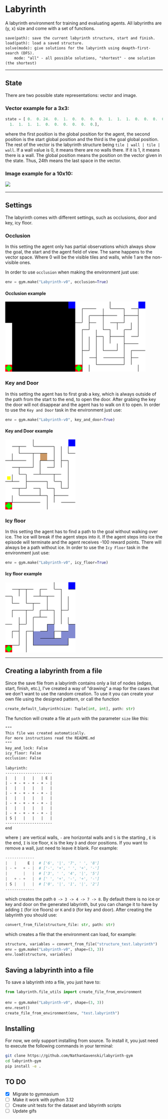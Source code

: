 # Labyrinth
A labyrinth environment for training and evaluating agents. All labyrinths are (y, x) size and come with a set of functions.

```
save(path): save the current labyrinth structure, start and finish. 
load(path): load a saved structure.
solve(mode): give solutions for the labyrinth using deapth-first-search (DFS).
    mode: "all" - all possible solutions, "shortest" - one solution (the shortest)
```

---
## State

There are two possible state representations: vector and image.

### Vector example for a 3x3:
```python
state = [ 0.  0. 24.  0.  1.  0.  0.  0.  0.  1.  1.  1.  0.  0.  0.  0.  0.  0.
  1.  1.  1.  1.  0.  0.  0.  0.  0.  0.],
```
where the first position is the global position for the agent, the second position is the start global position and the third is the goal global position. 
The rest of the vector is the labyrinth structure being `tile | wall | tile | wall`. 
If a wall value is 0, it means there are no walls there. 
If it is 1, it means there is a wall.
The global position means the position on the vector given in the state.
Thus, 24th means the last space in the vector.

### Image example for a 10x10:

![](./src/labyrinth/environment/utils/test/render_test.png)

---

## Settings

The labyrinth comes with different settings, such as occlusions, door and key, icy floor.

### Occlusion

In this setting the agent only has partial observations which always show the goal, the start and the agent field of view.
The same happens to the vector space. Where 0 will be the visible tiles and walls, while 1 are the non-visible ones.

In order to use ``occlusion`` when making the environment just use:
```python
env = gym.make("Labyrinth-v0", occlusion=True)
```

#### Occlusion example

![](./assets/occlusion.gif)


### Key and Door
In this setting the agent has to first grab a key, which is always outside of the path from the start to the end, to 
open the door. After grabing the key the door will not disappear and the agent has to walk on it to open.
In order to use the ``Key and Door`` task in the environment just use:
```python
env = gym.make("Labyrinth-v0", key_and_door=True)
```
#### Key and Door example

![](./assets/key_and_door.gif)

### Icy floor
In this setting the agent has to find a path to the goal without walking over ice. The ice will break if the agent steps into it.
If the agent steps into ice the episode will terminate and the agent receives -100 reward points. There will always be a path without ice.
In order to use the `Icy Floor` task in the environment just use:
```python
env = gym.make("Labyrinth-v0", icy_floor=True)
```

#### Icy floor example

![](./assets/icy_floor.png)

---
## Creating a labyrinth from a file
Since the save file from a labyrinth contains only a list of nodes (edges, start, finish, etc.), I've created a way of "drawing" a map for the cases that we don't want to use the random creation.
To use it you can create your own file using the designed pattern, or call the function
```python
create_default_labyrinth(size: Tuple[int, int], path: str)
```

The function will create a file at `path` with the parameter `size` like this:

```
"""
This file was created automatically.
For more instructions read the README.md
"""
key_and_lock: False
icy_floor: False
occlusion: False

labyrinth:
---------------------
|   |   |   |   | E |
| - + - + - + - + - |
|   |   |   |   |   |
| - + - + - + - + - |
|   |   |   |   |   |
| - + - + - + - + - |
|   |   |   |   |   |
| - + - + - + - + - |
| S |   |   |   |   |
---------------------
end
```

where `|` are vertical walls, `-` are horizontal walls and `S` is the starting , `E` is the end, `I` is ice floor, `K` is the key `D` and door positions. 
If you want to remove a wall, just need to leave it blank.
For example:

```python
-------------  
|   |     E |  # ['6', '|', '7', ' ', '8']
| - +   + - |  # ['-', '+', ' ', '+', '-']
|       |   |  # ['3', ' ', '4', '|', '5']
|   + - +   |  # [' ', '+', '-', '+', '-']
| S |   |   |  # ['0', '|', '1', '|', '2']
-------------    
```

which creates the path `0 -> 3 -> 4 -> 7 -> 8`.
By default there is no ice or key and door on the generated labyrinth, but you can change it to have by adding `I` (for ice floors) or `K` and `D` (for key and door).
After creating the labyrinth you should use:

```python
convert_from_file(structure_file: str, path: str)
```

which creates a file that the environment can load, for example:

```python
structure, variables = convert_from_file("structure_test.labyrinth")
env = gym.make("Labyrinth-v0", shape=(3, 3))
env.load(structure, variables)
```

## Saving a labyrinth into a file

To save a labyrinth into a file, you just have to:
```python
from labyrinth.file_utils import create_file_from_environment

env = gym.make("Labyrinth-v0", shape=(3, 3))
env.reset()
create_file_from_environment(env, "test.labyrinth")
```

## Installing

For now, we only support installing from source.
To install it, you just need to execute the following commands in your terminal:

```bash
git clone https://github.com/NathanGavenski/labyrinth-gym
cd labyrinth-gym
pip install -e .
```


## TO DO
* [x] Migrate to gymnasium
* [ ] Make it work with python 3.12
* [ ] Create unit tests for the dataset and labyrinth scripts
* [ ] Update gifs
